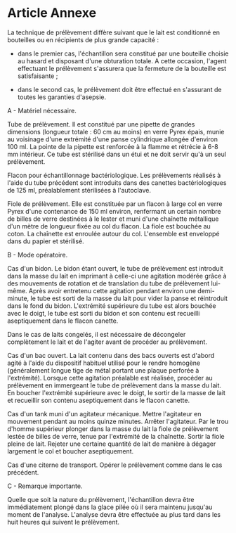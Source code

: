 # Article Annexe

La technique de prélèvement diffère suivant que le lait est conditionné en bouteilles ou en récipients de plus grande capacité :

- dans le premier cas, l'échantillon sera constitué par une bouteille choisie au hasard et disposant d'une obturation totale. A cette occasion, l'agent effectuant le prélèvement s'assurera que la fermeture de la bouteille est satisfaisante ;

- dans le second cas, le prélèvement doit être effectué en s'assurant de toutes les garanties d'asepsie.

A - Matériel nécessaire.

Tube de prélèvement. Il est constitué par une pipette de grandes dimensions (longueur totale : 60 cm au moins) en verre Pyrex épais, munie au voisinage d'une extrémité d'une panse cylindrique allongée d'environ 100 ml. La pointe de la pipette est renforcée à la flamme et rétrécie à 6-8 mm intérieur. Ce tube est stérilisé dans un étui et ne doit servir qu'à un seul prélèvement.

Flacon pour échantillonnage bactériologique. Les prélèvements réalisés à l'aide du tube précédent sont introduits dans des canettes bactériologiques de 125 ml, préalablement stérilisées à l'autoclave.

Fiole de prélèvement. Elle est constituée par un flacon à large col en verre Pyrex d'une contenance de 150 ml environ, renfermant un certain nombre de billes de verre destinées à le lester et muni d'une chaînette métallique d'un mètre de longueur fixée au col du flacon. La fiole est bouchée au coton. La chaînette est enroulée autour du col. L'ensemble est enveloppé dans du papier et stérilisé.

B - Mode opératoire.

Cas d'un bidon. Le bidon étant ouvert, le tube de prélèvement est introduit dans la masse du lait en imprimant à celle-ci une agitation modérée grâce à des mouvements de rotation et de translation du tube de prélèvement lui-même. Après avoir entretenu cette agitation pendant environ une demi-minute, le tube est sorti de la masse du lait pour vider la panse et réintroduit dans le fond du bidon. L'extrémité supérieure du tube est alors bouchée avec le doigt, le tube est sorti du bidon et son contenu est recueilli aseptiquement dans le flacon canette.

Dans le cas de laits congelés, il est nécessaire de décongeler complètement le lait et de l'agiter avant de procéder au prélèvement.

Cas d'un bac ouvert. La lait contenu dans des bacs ouverts est d'abord agité à l'aide du dispositif habituel utilisé pour le rendre homogène (généralement longue tige de métal portant une plaque perforée à l'extrémité). Lorsque cette agitation préalable est réalisée, procéder au prélèvement en immergeant le tube de prélèvement dans la masse du lait. En boucher l'extrémité supérieure avec le doigt, le sortir de la masse de lait et recueillir son contenu aseptiquement dans le flacon canette.

Cas d'un tank muni d'un agitateur mécanique. Mettre l'agitateur en mouvement pendant au moins quinze minutes. Arrêter l'agitateur. Par le trou d'homme supérieur plonger dans la masse du lait la fiole de prélèvement lestée de billes de verre, tenue par l'extrémité de la chaînette. Sortir la fiole pleine de lait. Rejeter une certaine quantité de lait de manière à dégager largement le col et boucher aseptiquement.

Cas d'une citerne de transport. Opérer le prélèvement comme dans le cas précédent.

C - Remarque importante.

Quelle que soit la nature du prélèvement, l'échantillon devra être immédiatement plongé dans la glace pilée où il sera maintenu jusqu'au moment de l'analyse. L'analyse devra être effectuée au plus tard dans les huit heures qui suivent le prélèvement.
